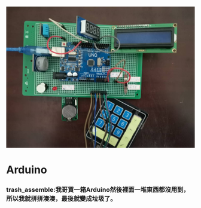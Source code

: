 ![image](https://github.com/Gusty1/Arduino/blob/main/trash_assemble/cover.jpg?raw=true)
<h1>Arduino</h1>
<h3>trash_assemble:我哥買一箱Arduino然後裡面一堆東西都沒用到，所以我就拼拼湊湊，最後就變成垃圾了。</h3>
